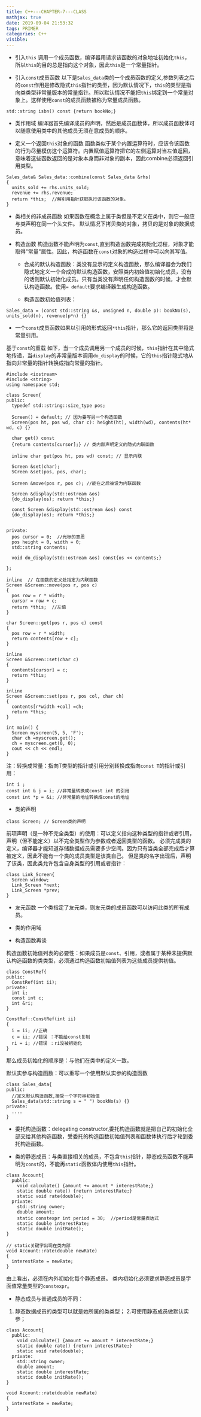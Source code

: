 ```yaml
---
title: C++---CHAPTER-7---CLASS
mathjax: true
date: 2019-09-04 21:53:32
tags: PRIMER
categories: C++
visible:
---
```


* 引入`this`
调用一个成员函数，编译器用请求该函数的对象地址初始化`this`，所以`this`的目的总是指向这个对象，因此`this`是一个常量指针。

* 引入`const`成员函数
以下是`Sales_data`类的一个成员函数的定义,参数列表之后的`const`作用是修改隐式`this`指针的类型，因为默认情况下，`this`的类型是指向类类型非常量版本的常量指针。所以默认情况不能把`this`绑定到一个常量对象上。这样使用`const`的成员函数被称为常量成员函数。
```
std::string isbn() const {return bookNo;}
```

* 类作用域
编译器首先编译成员的声明，然后是成员函数体，所以成员函数体可以随意使用类中的其他成员无须在意成员的顺序。

* 定义一个返回`this`对象的函数
函数类似于某个内置运算符时，应该令该函数的行为尽量模仿这个运算符。内置赋值运算符把它的左侧运算对当左值返回，意味着这些函数返回的是对象本身而非对象的副本，因此combine必须返回引用类型。
```
Sales_data& Sales_data::combine(const Sales_data &rhs)
{
  units_sold += rhs.units_sold;
  revenue += rhs.revenue;
  return *this;  //解引用指针获取执行该函数的对象。
}
```
* 类相关的非成员函数
如果函数在概念上属于类但是不定义在类中，则它一般应与类声明在同一个头文件。
默认情况下拷贝类的对象，拷贝的是对象的数据成员。


* 构造函数
构造函数不能声明为`const`,直到构造函数完成初始化过程，对象才能取得"常量"属性。因此，构造函数在`const`对象的构造过程中可以向其写值。
  * 合成的默认构造函数：类没有显示的定义构造函数，那么编译器会为我们隐式地定义一个合成的默认构造函数，安照类内初始值初始化成员，没有的话则默认初始化成员。只有当类没有声明任何构造函数的时候，才会默认构造函数。使用`= default`要求编译器生成构造函数。

  * 构造函数初始值列表：
```
Sales_data = (const std::string &s, unsigned n, double p): bookNo(s), units_sold(n), revenue(p*n) {}
```


* 一个`const`成员函数如果以引用的形式返回`*this`指针，那么它的返回类型将是常量引用。

基于`const`的重载
如下，当一个成员调用另一个成员的时候，`this`指针在其中隐式地传递，当`display`的非常量版本调用`do_display`的时候，它的`this`指针隐式地从指向非常量的指针转换成指向常量的指针。
```
#include <iostream>
#include <string>
using namespace std;

class Screen{
public:
  typedef std::string::size_type pos;
  
  Screen() = default; // 因为要写另一个构造函数
  Screen(pos ht, pos wd, char c): height(ht), width(wd), contents(ht* wd, c) {}
  
  char get() const
  {return contents[cursor];} // 类内部声明定义的隐式内联函数
  
  inline char get(pos ht, pos wd) const; // 显示内联

  Screen &set(char);
  SCreen &set(pos, pos, char);
  
  Screen &move(pos r, pos c); //能在之后被设为内联函数

  Screen &display(std::ostream &os)
  {do_display(os); return *this;}

  const Screen &display(std::ostream &os) const
  {do_display(os); return *this;}


private:
  pos cursor = 0;  //光标的意思
  pos height = 0, width = 0;
  std::string contents;

  void do_display(std::ostream &os) const{os << contents;}

};

inline  // 在函数的定义处指定为内联函数
Screen &Screen::move(pos r, pos c)
{
  pos row = r * width;
  cursor = row + c; 
  return *this;  //左值
}

char Screen::get(pos r, pos c) const
{
  pos row = r * width;
  return contents[row + c];
}

inline
Screen &Screen::set(char c)
{
  contents[cursor] = c;
  return *this;
}

inline 
Screen &Screen::set(pos r, pos col, char ch)
{
  contents[r*width +col] =ch;
  return *this;
}

int main() {
  Screen myscreen(5, 5, 'F');
  char ch =myscreen.get();
  ch = myscreen.get(0, 0);
  cout << ch << endl;
}
```
注：转换成常量：指向T类型的指针或引用分别转换成指向`const T`的指针或引用：

```
int i ;
const int & j = i; //非常量转换成const int 的引用
const int *p = &i; //非常量的地址转换成const的地址
```

* 类的声明
```
class Screen; // Screen类的声明
```
前项声明（是一种不完全类型）的使用：可以定义指向这种类型的指针或者引用，声明（但不能定义）以不完全类型作为参数或者返回类型的函数。
必须完成类的定义，编译器才能知道存储数据成员需要多少空间。因为只有当类全部完成后才算被定义，因此不能有一个类的成员类型是该类自己。
但是类的名字出现后，声明了该类，因此类允许包含自身类型的引用或者指针：
```
class Link_Screen{
  Screen window;
  Link_Screen *next;
  Link_Screen *prev;
}
```

* 友元函数
一个类指定了友元类，则友元类的成员函数可以访问此类的所有成员。

* 类的作用域

* 构造函数再谈

构造函数初始值列表的必要性：如果成员是`const`、引用，或者属于某种未提供默认构造函数的类类型，必须通过构造函数初始值列表为这些成员提供初值。
```
class ConstRef{
public:
  ConstRef(int ii);
private:
  int i;
  const int c;
  int &ri;
}

ConstRef::ConstRef(int ii)
{
  i = ii; //正确
  c = ii; //错误 ：不能给const复制
  ri = i; //错误 ：ri没被初始化
}
```
那么成员初始化的顺序是：与他们在类中的定义一致。

默认实参与构造函数：可以重写一个使用默认实参的构造函数
```
class Sales_data{
public:
  //定义默认构造函数,接受一个字符串初始值
  Sales_data(std::string s = " ") bookNo(s) {}
private:
  ....
}

```

* 委托构造函数：delegating constructor,委托构造函数就是把自己的初始化全部交给其他构造函数，受委托的构造函数初始值列表和函数体执行后才轮到委托构造函数。


* 类的静态成员：与类直接相关的成员，不包含`this`指针，静态成员函数不能声明为`const`的，不能再`static`函数体内使用`this`指针。
```
class Account{
  public:
    void calculate() {amount += amount * interestRate;}
    static double rate() {return interestRate;}
    static void rate(double);
  private:
    std::string owner;
    double amount;
    static constexpr int period = 30;  //period是常量表达式
    static double interestRate;
    static double initRate();
}

// static关键字出现在类内部
void Account::rate(double newRate)  
{
  interestRate = newRate;
}
```
由上看出，必须在内外初始化每个静态成员。
类内初始化必须要求静态成员是字面值常量类型的`constexpr`。

* 静态成员与普通成员的不同：
1. 静态数据成员的类型可以就是她所属的类类型；
2.可使用静态成员做默认实参；
```
class Account{
  public:
    void calculate() {amount += amount * interestRate;}
    static double rate() {return interestRate;}
    static void rate(double);
  private:
    std::string owner;
    double amount;
    static double interestRate;
    static double initRate();
}

void Account::rate(double newRate)
{
  interestRate = newRate;
}
```
